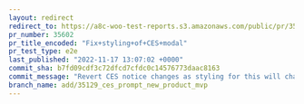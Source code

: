 ```yaml
---
layout: redirect
redirect_to: https://a8c-woo-test-reports.s3.amazonaws.com/public/pr/35602/e2e/index.html
pr_number: 35602
pr_title_encoded: "Fix+styling+of+CES+modal"
pr_test_type: e2e
last_published: "2022-11-17 13:07:02 +0000"
commit_sha: b7fd09cdf3c72dfcd7cfdc0c14576773daac8163
commit_message: "Revert CES notice changes as styling for this will change"
branch_name: add/35129_ces_prompt_new_product_mvp
---
```


